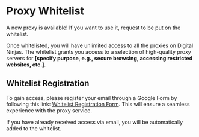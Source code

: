 # Proxy Whitelist

A new proxy is available! If you want to use it, request to be put on the whitelist.

Once whitelisted, you will have unlimited access to all the proxies on Digital Ninjas. The whitelist grants you access to a selection of high-quality proxy servers for **[specify purpose, e.g., secure browsing, accessing restricted websites, etc.]**.

## Whitelist Registration

To gain access, please register your email through a Google Form by following this link: [Whitelist Registration Form](https://forms.gle/HaaVFmsASG1yXQEg6). This will ensure a seamless experience with the proxy service.

If you have already received access via email, you will be automatically added to the whitelist.
